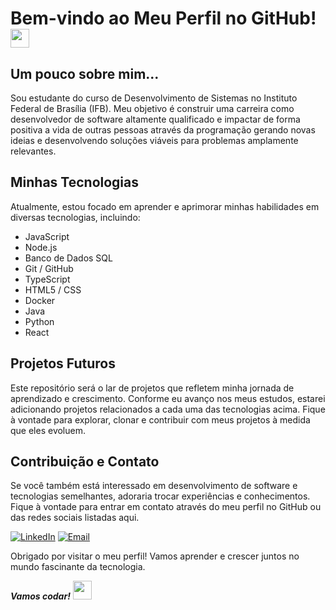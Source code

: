 # Bem-vindo ao Meu Perfil no GitHub! <img src="https://media.giphy.com/media/VgCDAzcKvsR6OM0uWg/giphy.gif" width="30">

## Um pouco sobre mim...

Sou estudante do curso de Desenvolvimento de Sistemas no Instituto Federal de Brasília (IFB). Meu objetivo é construir
uma carreira como desenvolvedor de software altamente qualificado e impactar de forma positiva a vida de outras 
pessoas através da programação gerando novas ideias e desenvolvendo soluções viáveis para 
problemas amplamente relevantes.

## Minhas Tecnologias

Atualmente, estou focado em aprender e aprimorar minhas habilidades em diversas tecnologias, incluindo:

- JavaScript
- Node.js
- Banco de Dados SQL
- Git / GitHub
- TypeScript
- HTML5 / CSS
- Docker
- Java
- Python
- React

## Projetos Futuros

Este repositório será o lar de projetos que refletem minha jornada de aprendizado e crescimento. Conforme eu avanço nos meus estudos, estarei adicionando projetos relacionados a cada uma das tecnologias acima. Fique à vontade para explorar, clonar e contribuir com meus projetos à medida que eles evoluem.

## Contribuição e Contato

Se você também está interessado em desenvolvimento de software e tecnologias semelhantes, adoraria trocar experiências e conhecimentos. Fique à vontade para entrar em contato através do meu perfil no GitHub ou das redes sociais listadas aqui.

<a href="https://www.linkedin.com/in/sergioartifon/"><img alt="LinkedIn" src="https://img.shields.io/badge/LinkedIn-Sérgio%20Artifon-blue?style=flat-square&logo=linkedin"></a>
<a href="mailto:artifonn@gmail.com@gmail.com"><img alt="Email" src="https://img.shields.io/badge/Email-artifonn@gmail.com-blue?style=flat-square&logo=gmail"></a>

Obrigado por visitar o meu perfil! Vamos aprender e crescer juntos no mundo fascinante da tecnologia.

***Vamos codar!***  </a><img src="https://media.giphy.com/media/WUlplcMpOCEmTGBtBW/giphy.gif" width="30"> 
